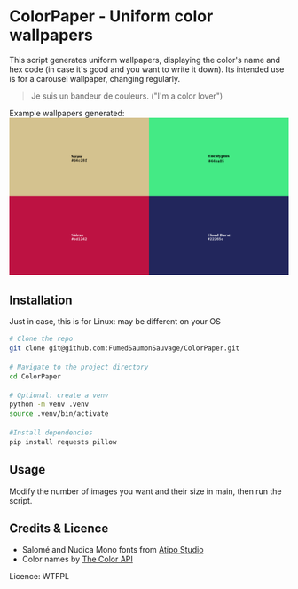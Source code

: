 # ColorPaper - Uniform color wallpapers

This script generates uniform wallpapers, displaying the color's name and hex code (in case it's good and you want to write it down). Its intended use is for a carousel wallpaper, changing regularly.

> Je suis un bandeur de couleurs. ("I'm a color lover")

Example wallpapers generated:
![Example Wallpaper](example-x4.png)

## Installation

Just in case, this is for Linux: may be different on your OS

```bash
# Clone the repo
git clone git@github.com:FumedSaumonSauvage/ColorPaper.git

# Navigate to the project directory
cd ColorPaper

# Optional: create a venv
python -m venv .venv
source .venv/bin/activate

#Install dependencies
pip install requests pillow
```

## Usage

Modify the number of images you want and their size in main, then run the script.

## Credits & Licence

- Salomé and Nudica Mono fonts from [Atipo Studio](https://www.atipofoundry.com/)
- Color names by [The Color API](https://www.thecolorapi.com/)

Licence: WTFPL
